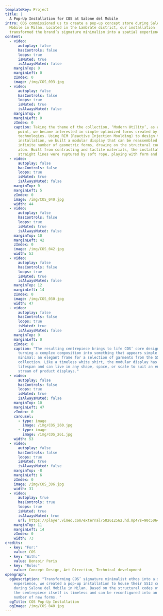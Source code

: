 ```yaml
---
templateKey: Project
title: |
  A Pop-Up Installation for COS at Salone del Mobile
intro: COS commissioned us to create a pop-up concept store during Salone del
  Mobile in Milan. Located in the Lambrate district, our installation
  transformed the brand’s signature minimalism into a spatial experience.
content:
  - video:
      autoplay: false
      hasControls: false
      loops: true
      isMuted: true
      isAlwaysMuted: false
    marginTop: 0
    marginLeft: 0
    zIndex: 0
    image: /img/COS_093.jpg
  - video:
      autoplay: false
      hasControls: false
      loops: true
      isMuted: true
      isAlwaysMuted: false
    marginTop: 0
    marginLeft: 0
    zIndex: 0
    caption: Taking the theme of the collection, ‘Modern Utility’, as a starting
      point, we became interested in simple optimized forms created by modern
      technologies. Using RIM (Reactive Injection Moulding) to design the
      installation, we built a modular display that can be reassembled into an
      infinite number of geometric forms, drawing on the structural codes of the
      atom. Built from contrasting and tactile materials, the installation’s
      straight lines were ruptured by soft rope, playing with form and function.
  - video:
      autoplay: false
      hasControls: false
      loops: true
      isMuted: true
      isAlwaysMuted: false
    marginTop: 0
    marginLeft: 5
    zIndex: 0
    image: /img/COS_040.jpg
    width: 44
  - video:
      autoplay: false
      hasControls: false
      loops: true
      isMuted: true
      isAlwaysMuted: false
    marginTop: 10
    marginLeft: 42
    zIndex: 0
    image: /img/COS_042.jpg
    width: 53
  - video:
      autoplay: false
      hasControls: false
      loops: true
      isMuted: true
      isAlwaysMuted: false
    marginTop: 12
    marginLeft: 14
    zIndex: 0
    image: /img/COS_030.jpg
    width: 47
  - video:
      autoplay: false
      hasControls: false
      loops: true
      isMuted: true
      isAlwaysMuted: false
    marginTop: 0
    marginLeft: 0
    zIndex: 0
    caption: "The resulting centrepiece brings to life COS’ core design ethos,
      turning a complex composition into something that appears simple and
      minimal: an elegant frame for a selection of garments from the SS13
      collection. Like a timeless white shirt, the modular display has no
      lifespan and can live in any shape, space, or scale to suit an endless
      stream of product displays."
  - video:
      autoplay: false
      hasControls: false
      loops: true
      isMuted: true
      isAlwaysMuted: false
    marginTop: 10
    marginLeft: 47
    zIndex: 0
    carousel:
      - type: image
        image: /img/COS_260.jpg
      - type: image
        image: /img/COS_261.jpg
    width: 53
  - video:
      autoplay: false
      hasControls: false
      loops: true
      isMuted: true
      isAlwaysMuted: false
    marginTop: -8
    marginLeft: 6
    zIndex: 0
    image: /img/COS_306.jpg
    width: 31
  - video:
      autoplay: true
      hasControls: true
      loops: true
      isMuted: true
      isAlwaysMuted: true
      url: https://player.vimeo.com/external/502612562.hd.mp4?s=90c5064293cd94b236a60d70d10abece4564b3cb&profile_id=174
    marginTop: 11
    marginLeft: 14
    zIndex: 0
    width: 73
credits:
  - key: "For:"
    value: COS
  - key: "With:"
    value: Bonsoir Paris
  - key: "Role:"
    value: Concept Design, Art Direction, Technical development
opengraph:
  ogDescription: "Transforming COS’ signature minimalist ethos into a spatial
    experience, we created a pop-up installation to house their SS13 collection
    during Salone del Mobile in Milan. Based on the structural codes of an atom,
    the centrepiece itself is timeless and can be reconfigured into an infinite
    number of new forms. "
  ogTitle: COS Pop-Up Installation
  ogImage: /img/COS_040.jpg
---
```

